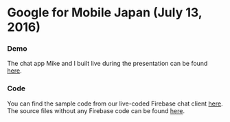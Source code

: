 # Google for Mobile Japan (July 13, 2016)


### Demo

The chat app Mike and I built live during the presentation can be found [here](https://gfm-chat.firebaseapp.com/).


### Code

You can find the sample code from our live-coded Firebase chat client [here](./withFirebase). The
source files without any Firebase code can be found [here](./withoutFirebase).
